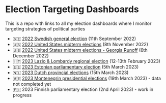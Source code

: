 # Election Targeting Dashboards
This is a repo with links to all my election dashboards where I monitor targeting strategies of political parties

+ 🇸🇪 [2022 Swedish general election](https://favstats.github.io/SwedishParliamentElection2023/) (11th September 2022)
+ :us: [2022 United States midterm elections](https://whotargetsme.shinyapps.io/midterms2022/) (8th November 2022)
+ :us: [2022 United States midterm elections - Georgia Runoff](https://whotargetsme.github.io/midterms2022_dashboard/) (6th December 2022)
+ 🇮🇹 [2023 Lazio & Lombardy regional election](https://favstats.github.io/regionali2023/) (12-13th February 2023)
+ 🇪🇪 [2023 Estonian parliamentary election](https://favstats.github.io/EstoniaElection2023/) (5th March 2023)
+ :netherlands: [2023 Dutch provincial elections](https://favstats.github.io/ProvincialeStatenverkiezingen2023/) (15th March 2023)
+ 🇲🇪 [2023 Montenegrin presidential elections](https://favstats.github.io/MontenegroPresidentialElection2023/) (19th March 2023) - data not completed yet
+ 🇫🇮 2023 Finnish parliamentary election (2nd April 2023) - work in progress

